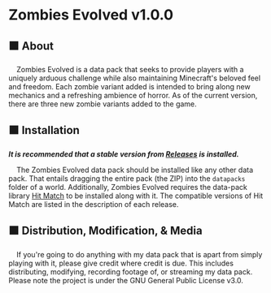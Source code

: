 # Zombies Evolved v1.0.0

## 🟧 About
&nbsp;&nbsp;&nbsp;&nbsp;Zombies Evolved is a data pack that seeks to provide players with a uniquely arduous challenge while also maintaining Minecraft's beloved feel and freedom.
Each zombie variant added is intended to bring along new mechanics and a refreshing ambience of horror.
As of the current version, there are three new zombie variants added to the game.

## 🟧 Installation
***It is recommended that a stable version from [Releases](https://github.com/picarrow/zombies-evolved/releases) is installed.***

&nbsp;&nbsp;&nbsp;&nbsp;The Zombies Evolved data pack should be installed like any other data pack.
That entails dragging the entire pack (the ZIP) into the `datapacks` folder of a world.
Additionally, Zombies Evolved requires the data-pack library [Hit Match](https://github.com/picarrow/hit-match/releases) to be installed along with it.
The compatible versions of Hit Match are listed in the description of each release.

## 🟧 Distribution, Modification, & Media
&nbsp;&nbsp;&nbsp;&nbsp;If you're going to do anything with my data pack that is apart from simply playing with it, please give credit where credit is due.
This includes distributing, modifying, recording footage of, or streaming my data pack.
Please note the project is under the GNU General Public License v3.0.
